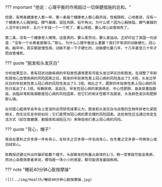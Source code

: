 
??? important "他说：心理平衡的作用超过一切保健措施的总和。"

    但是，有两条健康老人都一样，第一条每个健康老人都心胸开阔，性格随和，心地善良，没有一个健康老人心胸狭隘，脾气暴躁，鼠肚鸡肠，钻牛角尖。为什么呢？因为心胸狭隘、脾气暴躁的人活不到100岁，五六十岁就一个一个死了，要么得癌，要么得心血管病死了。
    
    第二条，没有一个健康老人懒惰，这是真的。要么爱劳动，要么爱运动。正好印证了英国一句谚语：“没有一个长寿者是懒汉。”那么，为什么心理平衡这么重要？我们平常讲的动脉硬化、冠心病、脑卒中，其实都是慢性病，动脉不是一下子硬化的，动脉硬化要几年、十几年甚至几十年才把血管堵死。

??? quote "脱发和头发灰白"

    分析结果显示，患有冠状动脉疾病的年轻男性通常更有可能头发过早灰白和脱发。在调整了年龄和其他心血管疾病的风险因素之后，脱发的年轻男性患上冠心病的风险高出了5.6倍，头发过早灰白的年轻男性患上冠心病的风险性高出了5.3倍。相比之下，肥胖的年轻男性患上冠心病的风险只高出了4.1倍。有糖尿病、高血压、早发性冠心病的家族病史、中心性肥胖、身高体重指数高、血脂异常和吸烟都是冠心病的风险因素，但它们的相关性都不及脱发、头发颜色变灰和肥胖那么强。

    在印度心脏病学会年会上宣读的这项研究成果认为，脱发和头发灰白与血管的生物年龄老化紧密相关，而无论实足年龄如何；它们是预测冠心病的更合理的风险因素。这些男性应当通过改变生活方式（如饮食健康、勤锻炼和减轻压力）来降低他们患上冠心病的风险。

??? quote "背心，帽子"

    我会在夏秋之交多穿一件布背心，在秋冬之交多穿一件毛线背心，在冬春之交多穿一件棉背心或羽绒背心。

    陈教授还建议外出时最好能戴个帽子。头部散发的热量占身体的1/3，稍一受寒就可能会患病，而对心血管病患者来说，哪怕是一场小小的感冒，都可能诱发基础疾病。

??? note "睡前40分钟心脏按摩操"

    ![](../img/Health/睡前40分钟心脏按摩操.jpg)
